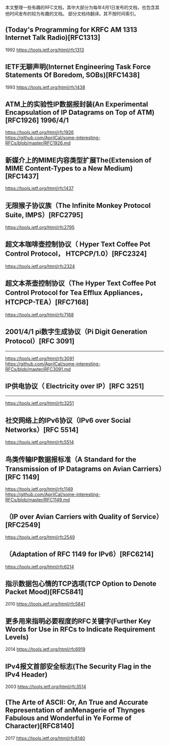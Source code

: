 本文整理一些有趣的RFC文档，其中大部分为每年4月1日发布的文档，也包含其他时间发布的较为有趣的文档。
部分文档待翻译。其不按时间索引。


## (Today's Programming for KRFC AM 1313 Internet Talk Radio)[RFC1313]
1992 https://tools.ietf.org/html/rfc1313

## IETF无聊声明(Internet Engineering Task Force Statements Of Boredom, SOBs)[RFC1438]
1993 https://tools.ietf.org/html/rfc1438

## ATM上的实验性IP数据报封装(An Experimental Encapsulation of IP Datagrams on Top of ATM)[RFC1926] 1996/4/1
https://tools.ietf.org/html/rfc1926<br>
https://github.com/AprilCal/some-interesting-RFCs/blob/master/RFC1926.md

## 新媒介上的MIME内容类型扩展The(Extension of MIME Content-Types to a New Medium)[RFC1437]
https://tools.ietf.org/html/rfc1437

**无限猴子协议族（The Infinite Monkey Protocol Suite, IMPS）[RFC2795]**
----------------------------
https://tools.ietf.org/html/rfc2795

**超文本咖啡壶控制协议（ Hyper Text Coffee Pot Control Protocol， HTCPCP/1.0）[RFC2324]**
----------------------------
https://tools.ietf.org/html/rfc2324

**超文本茶壶控制协议（The Hyper Text Coffee Pot Control Protocol for Tea Efflux Appliances，HTCPCP-TEA）[RFC7168]**
----------------------------
https://tools.ietf.org/html/rfc7168

## 2001/4/1 pi数字生成协议（Pi Digit Generation Protocol）[RFC 3091]
----------------------------
https://tools.ietf.org/html/rfc3091<br>
https://github.com/AprilCal/some-interesting-RFCs/blob/master/RFC3091.md

## IP供电协议（ Electricity over IP）[RFC 3251]
----------------------------
https://tools.ietf.org/html/rfc3251

**社交网络上的IPv6协议（IPv6 over Social Networks）[RFC 5514]**
----------------------------
https://tools.ietf.org/html/rfc5514

**鸟类传输IP数据报标准（A Standard for the Transmission of IP Datagrams on Avian Carriers）[RFC 1149]**
----------------------------
https://tools.ietf.org/html/rfc1149<br>
https://github.com/AprilCal/some-interesting-RFCs/blob/master/RFC1149.md

**（IP over Avian Carriers with Quality of Service）[RFC2549]**
----------------------------
https://tools.ietf.org/html/rfc2549

**（Adaptation of RFC 1149 for IPv6）[RFC6214]**
----------------------------
https://tools.ietf.org/html/rfc6214

## 指示数据包心情的TCP选项(TCP Option to Denote Packet Mood)[RFC5841]
2010 https://tools.ietf.org/html/rfc5841

## 更多用来指明必要程度的RFC关键字(Further Key Words for Use in RFCs to Indicate Requirement Levels)
2014 https://tools.ietf.org/html/rfc6919

## IPv4报文首部安全标志(The Security Flag in the IPv4 Header)
2003 https://tools.ietf.org/html/rfc3514

## (The Arte of ASCII: Or, An True and Accurate Representation of anMenagerie of Thynges Fabulous and Wonderful in Ye Forme of Character)[RFC8140]
2017 https://tools.ietf.org/html/rfc8140

